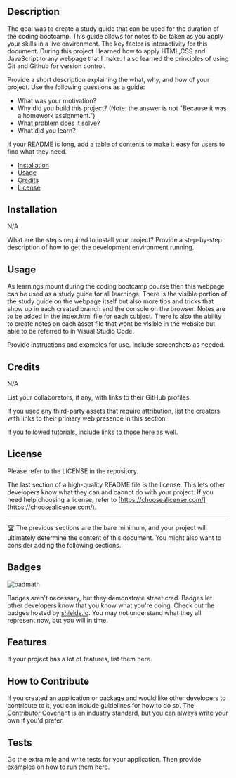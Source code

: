 # <Prework Study Guide Webpage>

## Description

The goal was to create a study guide that can be used for the duration of the coding bootcamp. This guide allows for notes to be taken as you apply your skills in a live environment. The key factor is interactivity for this document. During this project I learned how to apply HTML,CSS and JavaScript to any webpage that I make. I also learned the principles of using Git and Github for version control.

Provide a short description explaining the what, why, and how of your project. Use the following questions as a guide:

- What was your motivation?
- Why did you build this project? (Note: the answer is not "Because it was a homework assignment.")
- What problem does it solve?
- What did you learn?


If your README is long, add a table of contents to make it easy for users to find what they need.

- [Installation](#installation)
- [Usage](#usage)
- [Credits](#credits)
- [License](#license)

## Installation

N/A

What are the steps required to install your project? Provide a step-by-step description of how to get the development environment running.

## Usage

As learnings mount during the coding bootcamp course then this webpage can be used as a study guide for all learnings. There is the visible portion of the study guide on the webpage itself but also more tips and tricks that show up in each created branch and the console on the browser. Notes are to be added in the index.html file for each subject. There is also the ability to create notes on each asset file that wont be visible in the website but able to be referred to in Visual Studio Code.

Provide instructions and examples for use. Include screenshots as needed.



## Credits

N/A

List your collaborators, if any, with links to their GitHub profiles.

If you used any third-party assets that require attribution, list the creators with links to their primary web presence in this section.

If you followed tutorials, include links to those here as well.

## License

Please refer to the LICENSE in the repository.

The last section of a high-quality README file is the license. This lets other developers know what they can and cannot do with your project. If you need help choosing a license, refer to [https://choosealicense.com/](https://choosealicense.com/).

---

🏆 The previous sections are the bare minimum, and your project will ultimately determine the content of this document. You might also want to consider adding the following sections.

## Badges

![badmath](https://img.shields.io/github/languages/top/nielsenjared/badmath)

Badges aren't necessary, but they demonstrate street cred. Badges let other developers know that you know what you're doing. Check out the badges hosted by [shields.io](https://shields.io/). You may not understand what they all represent now, but you will in time.

## Features

If your project has a lot of features, list them here.

## How to Contribute

If you created an application or package and would like other developers to contribute to it, you can include guidelines for how to do so. The [Contributor Covenant](https://www.contributor-covenant.org/) is an industry standard, but you can always write your own if you'd prefer.

## Tests

Go the extra mile and write tests for your application. Then provide examples on how to run them here.
